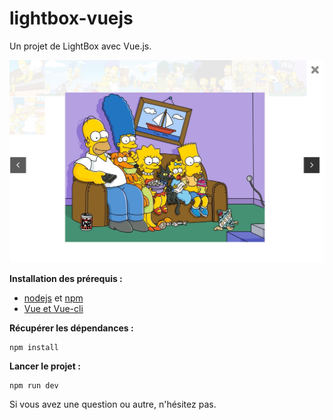 # lightbox-vuejs

Un projet de LightBox avec Vue.js.

![Alt text](/assets/lightbox.png?raw=true "LightBox")

**Installation des prérequis :**

- [nodejs](https://nodejs.org/en/) et [npm](https://www.npmjs.com/)
- [Vue et Vue-cli](https://vuejs.org/v2/guide/installation.html)

**Récupérer les dépendances :**

```
npm install
```

**Lancer le projet :**

```
npm run dev
```

Si vous avez une question ou autre, n'hésitez pas.
